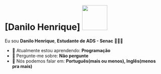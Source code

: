 # [Danilo Henrique] <img src="https://www.textures4photoshop.com/tex/thumbs/matrix-code-animation-gif-free-animated-background-716.gif" width="80px">

Eu sou <strong>Danilo Henrique</strong>, <strong>Estudante de ADS - Senac</strong> 👨🏻‍💻 

- 🚀 Atualmente estou aprendendo: <strong>Programação</strong> 
- 💬 Pergunte-me sobre: <strong>Não pergunte</strong>
- 📣 Nós podemos falar em: <strong>Português(mais ou menos), Inglês(menos pra mais)</strong>

<div align="center">
